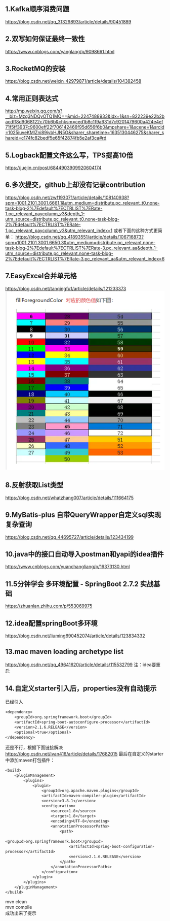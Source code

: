 ## 1.Kafka顺序消费问题
https://blog.csdn.net/qq_31329893/article/details/90451889

## 2.双写如何保证最终一致性
https://www.cnblogs.com/yanglang/p/9098661.html

## 3.RocketMQ的安装
https://blog.csdn.net/weixin_42979871/article/details/104382458

## 4.常用正则表达式
http://mp.weixin.qq.com/s?__biz=Mzg3NDQyOTQ1MQ==&mid=2247488933&idx=1&sn=822239e22b2bacdff8d9068122c70b6b&chksm=ced1b8c1f9a631d7c9201479600a424e4ef71f5ff3937c9600eff22f706142466f95d656f6b0&mpshare=1&scene=1&srcid=1025iuveKMlZni89iybHJN5O&sharer_sharetime=1635130446275&sharer_shareid=c174fc82bedf5e65f42874fb5e2af3ca#rd

## 5.Logback配置文件这么写，TPS提高10倍
https://juejin.cn/post/6844903909920604174

## 6.多次提交，github上却没有记录contribution
https://blog.csdn.net/zwf193071/article/details/108140938?spm=1001.2101.3001.6661.1&utm_medium=distribute.pc_relevant_t0.none-task-blog-2%7Edefault%7ECTRLIST%7ERate-1.pc_relevant_paycolumn_v3&depth_1-utm_source=distribute.pc_relevant_t0.none-task-blog-2%7Edefault%7ECTRLIST%7ERate-1.pc_relevant_paycolumn_v3&utm_relevant_index=1
或者下面的这种方式更简单：
https://blog.csdn.net/qq_41893551/article/details/106716873?spm=1001.2101.3001.6650.3&utm_medium=distribute.pc_relevant.none-task-blog-2%7Edefault%7ECTRLIST%7ERate-3.pc_relevant_aa&depth_1-utm_source=distribute.pc_relevant.none-task-blog-2%7Edefault%7ECTRLIST%7ERate-3.pc_relevant_aa&utm_relevant_index=6

## 7.EasyExcel合并单元格
https://blog.csdn.net/tanqingfu1/article/details/121233373
![img.png](EasyExcel表头颜色对比图.png)

## 8.反射获取List类型
https://blog.csdn.net/whatzhang007/article/details/111664175

## 9.MyBatis-plus 自带QueryWrapper自定义sql实现复杂查询
https://blog.csdn.net/qq_44695727/article/details/123434199

## 10.java中的接口自动导入postman和yapi的idea插件
https://www.cnblogs.com/yuanchangliang/p/16373130.html

## 11.5分钟学会 多环境配置 - SpringBoot 2.7.2 实战基础
https://zhuanlan.zhihu.com/p/553069975

## 12.idea配置springBoot多环境  
https://blog.csdn.net/liuming690452074/article/details/123834332

## 13.mac maven loading archetype list
https://blog.csdn.net/qq_49641620/article/details/115532799
注：idea要重启

## 14.自定义starter引入后，properties没有自动提示
已经引入
```pom
<dependency>
    <groupId>org.springframework.boot</groupId>
    <artifactId>spring-boot-autoconfigure-processor</artifactId>
    <version>2.1.6.RELEASE</version>
    <optional>true</optional>
</dependency>
```
还是不行，根据下面链接解决
https://blog.csdn.net/ivan416/article/details/17682015
最后在自定义的starter中添加maven打包插件：
```pom
<build>
    <pluginManagement>
        <plugins>
            <plugin>
                <groupId>org.apache.maven.plugins</groupId>
                <artifactId>maven-compiler-plugin</artifactId>
                <version>3.8.1</version>
                <configuration>
                    <source>1.8</source>
                    <target>1.8</target>
                    <encoding>UTF-8</encoding>
                    <annotationProcessorPaths>
                        <path>
                            <groupId>org.springframework.boot</groupId>
                            <artifactId>spring-boot-configuration-processor</artifactId>
                            <version>2.1.6.RELEASE</version>
                        </path>
                    </annotationProcessorPaths>
                </configuration>
            </plugin>
        </plugins>
    </pluginManagement>
</build>
```
mvn clean  
mvn compile  
成功出来了提示  